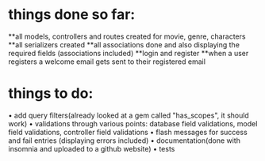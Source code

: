 # things done so far: 
**all models, controllers and routes created for movie, genre, characters
**all serializers created
**all associations done and also displaying the required fields (associations included)
**login and register
**when a user registers a welcome email gets sent to their registered email 


# things to do: 

• add query filters(already looked at a gem called "has_scopes", it should work)
• validations through various points: database field validations, model field validations, controller field validations
• flash messages for success and fail entries (displaying errors included)
• documentation(done with insomnia and uploaded to a github website)
• tests 
